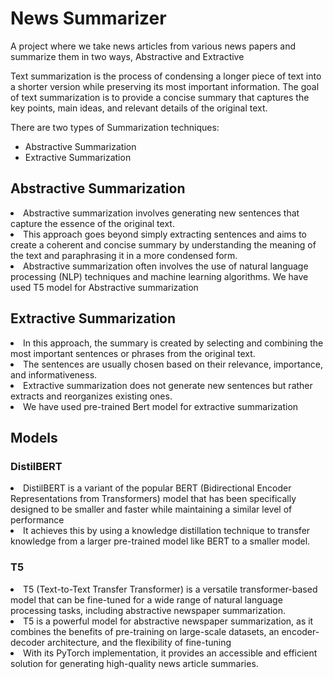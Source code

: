 # News Summarizer

A project where we take news articles from various news papers and summarize them in two ways, Abstractive and Extractive

Text summarization is the process of condensing a longer piece of text into a shorter version while preserving its most important information. The goal of text summarization is to provide a concise summary that captures the key points, main ideas, and relevant details of the original text.

There are two types of Summarization techniques:
<ul>
    <li>Abstractive Summarization</li>
    <li>Extractive Summarization</li>
</ul>

## Abstractive Summarization

<li>Abstractive summarization involves generating new sentences that capture the essence of the original text. 
<li>This approach goes beyond simply extracting sentences and aims to create a coherent and concise summary by understanding the meaning of the text and       paraphrasing it in a more condensed form.
<li>Abstractive summarization often involves the use of natural language processing (NLP) techniques and machine learning algorithms.
We have used T5 model for Abstractive summarization

## Extractive Summarization

<li>In this approach, the summary is created by selecting and combining the most important sentences or phrases from the original text.
<li>The sentences are usually chosen based on their relevance, importance, and informativeness.
<li>Extractive summarization does not generate new sentences but rather extracts and reorganizes existing ones.
<li>We have used pre-trained Bert model for extractive summarization

## Models

### DistilBERT

<li>DistilBERT is a variant of the popular BERT (Bidirectional Encoder Representations from Transformers) model that has been specifically designed to be smaller and faster while maintaining a similar level of performance
<li>It achieves this by using a knowledge distillation technique to transfer knowledge from a larger pre-trained model like BERT to a smaller model.

### T5

<li>T5 (Text-to-Text Transfer Transformer) is a versatile transformer-based model that can be fine-tuned for a wide range of natural language processing tasks, including abstractive newspaper summarization. 
<li>T5 is a powerful model for abstractive newspaper summarization, as it combines the benefits of pre-training on large-scale datasets, an encoder-decoder architecture, and the flexibility of fine-tuning
<li>With its PyTorch implementation, it provides an accessible and efficient solution for generating high-quality news article summaries.





